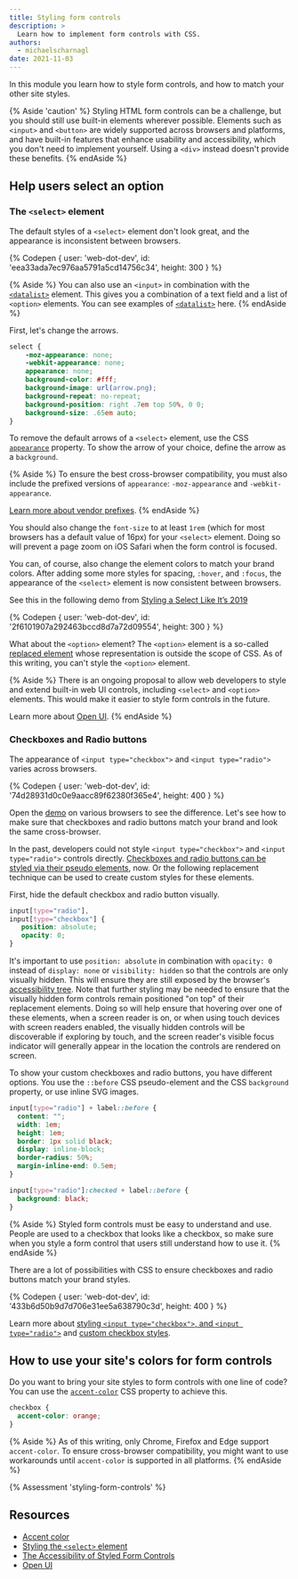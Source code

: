 ```yaml
---
title: Styling form controls
description: >
  Learn how to implement form controls with CSS.
authors:
  - michaelscharnagl
date: 2021-11-03
---
```


In this module you learn how to style form controls, and how to match your other site styles. 

{% Aside 'caution' %}
Styling HTML form controls can be a challenge, 
but you should still use built-in elements wherever possible. 
Elements such as `<input>` and `<button>` are widely supported across browsers and platforms, 
and have built-in features that enhance usability and accessibility, 
which you don't need to implement yourself. Using a `<div>` instead doesn't provide these benefits. 
{% endAside %}

## Help users select an option

### The `<select>` element

The default styles of a `<select>` element don't look great, and the appearance is inconsistent between browsers. 

{% Codepen {
  user: 'web-dot-dev',
  id: 'eea33ada7ec976aa5791a5cd14756c34',
  height: 300
} %}

{% Aside %}
You can also use an `<input>` in combination with the 
[`<datalist>`](https://developer.mozilla.org/docs/Web/HTML/Element/datalist) element. 
This gives you a combination of a text field and a list of `<option>` elements. 
You can see examples of [`<datalist>`](http://simpl.info/datalist) here.
{% endAside %}

First, let's change the arrows. 

```css
select {
    -moz-appearance: none;
    -webkit-appearance: none;
    appearance: none;
    background-color: #fff;
    background-image: url(arrow.png);
    background-repeat: no-repeat;
    background-position: right .7em top 50%, 0 0;
    background-size: .65em auto;
}
```

To remove the default arrows of a `<select>` element, 
use the CSS [`appearance`](https://developer.mozilla.org/docs/Web/CSS/appearance) property. 
To show the arrow of your choice, define the arrow as a `background`.

{% Aside %}
To ensure the best cross-browser compatibility, 
you must also include the prefixed versions of `appearance`: `-moz-appearance` and `-webkit-appearance`. 

[Learn more about vendor prefixes](https://developer.mozilla.org/docs/Glossary/Vendor_Prefix#css_prefixes).
{% endAside %}

You should also change the `font-size` to at least `1rem` 
(which for most browsers has a default value of 16px) for your `<select>` element. 
Doing so will prevent a page zoom on iOS Safari when the form control is focused.

You can, of course, also change the element colors to match your brand colors. 
After adding some more styles for spacing, `:hover`, and `:focus`, 
the appearance of the `<select>` element is now consistent between browsers. 

See this in the following demo from 
[Styling a Select Like It’s 2019](https://www.filamentgroup.com/lab/select-css.html)

{% Codepen {
  user: 'web-dot-dev',
  id: '2f6101907a292463bccd8d7a72d09554',
  height: 300
} %}

What about the `<option>` element? The `<option>` element is a so-called 
[replaced element](https://developer.mozilla.org/docs/Web/CSS/Replaced_element) whose representation is outside the scope of CSS. 
As of this writing, you can't style the `<option>` element.

{% Aside %}
There is an ongoing proposal to allow web developers to style and extend built-in web UI controls, 
including `<select>` and `<option>` elements. This would make it easier to style form controls in the future.

Learn more about [Open UI](https://open-ui.org).
{% endAside %}

### Checkboxes and Radio buttons

The appearance of `<input type="checkbox">` and `<input type="radio">` varies across browsers. 

{% Codepen {
  user: 'web-dot-dev',
  id: '74d28931d0c0e9aacc89f62380f365e4',
  height: 400
} %}

Open the [demo](https://codepen.io/web-dot-dev/pen/74d28931d0c0e9aacc89f62380f365e4) on various browsers to see the difference. 
Let's see how to make sure that checkboxes and radio buttons match your brand and look the same cross-browser.

In the past, developers could not style `<input type="checkbox">` and `<input type="radio">` controls directly. 
[Checkboxes and radio buttons can be styled via their pseudo elements](https://www.scottohara.me/blog/2021/09/24/custom-radio-checkbox-again.html), now.
Or the following replacement technique can be used to create custom styles for these elements.

First, hide the default checkbox and radio button visually.

```css
input[type="radio"],
input[type="checkbox"] {
   position: absolute;
   opacity: 0;
}
```

It's important to use `position: absolute` in combination with `opacity: 0` instead of `display: none` or `visibility: hidden` 
so that the controls are only visually hidden. This will ensure they are still exposed by the browser's 
[accessibility tree](/the-accessibility-tree/). Note that further styling may be needed to ensure that the visually hidden
form controls remain positioned "on top" of their replacement elements. Doing so will help ensure that hovering over one of these
elements, when a screen reader is on, or when using touch devices with screen readers enabled, the visually hidden controls will
be discoverable if exploring by touch, and the screen reader's visible focus indicator will generally appear in the location the controls
are rendered on screen.

To show your custom checkboxes and radio buttons, you have different options. 
You use the `::before` CSS pseudo-element and the CSS `background` property, or use inline SVG images. 

```css
input[type="radio"] + label::before {
  content: "";
  width: 1em;
  height: 1em;
  border: 1px solid black;
  display: inline-block;
  border-radius: 50%;
  margin-inline-end: 0.5em;
}

input[type="radio"]:checked + label::before {
  background: black;
}
```

{% Aside %}
Styled form controls must be easy to understand and use. People are used to a checkbox that looks 
like a checkbox, so make sure when you style a form control that users still understand how to use it. 
{% endAside %}

There are a lot of possibilities with CSS to ensure checkboxes and radio buttons match your brand styles.

{% Codepen {
  user: 'web-dot-dev',
  id: '433b6d50b9d7d706e31ee5a638790c3d',
  height: 400
} %}

Learn more about 
[styling `<input type="checkbox">`, and `<input type="radio">`](https://www.sarasoueidan.com/blog/inclusively-hiding-and-styling-checkboxes-and-radio-buttons/) 
and [custom checkbox styles](https://moderncss.dev/pure-css-custom-checkbox-style/).

## How to use your site's colors for form controls

Do you want to bring your site styles to form controls with one line of code? 
You can use the [`accent-color`](/accent-color/) CSS property to achieve this.

```css
checkbox {
  accent-color: orange;
}
```

{% Aside %}
As of this writing, only Chrome, Firefox and Edge support `accent-color`. 
To ensure cross-browser compatibility, 
you might want to use workarounds until `accent-color` is supported in all platforms.
{% endAside %}

{% Assessment 'styling-form-controls' %}

## Resources

- [Accent color](/accent-color/)
- [Styling the `<select>` element](https://www.filamentgroup.com/lab/select-css.html)
- [The Accessibility of Styled Form Controls](https://scottaohara.github.io/a11y_styled_form_controls/)
- [Open UI](https://open-ui.org)
